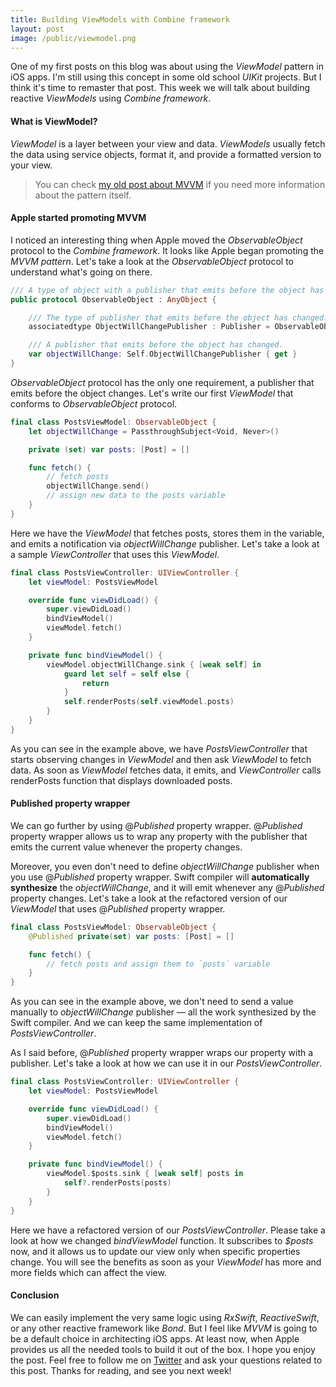 ```yaml
---
title: Building ViewModels with Combine framework
layout: post
image: /public/viewmodel.png
---
```


One of my first posts on this blog was about using the *ViewModel* pattern in iOS apps. I'm still using this concept in some old school *UIKit* projects. But I think it's time to remaster that post. This week we will talk about building reactive *ViewModels* using *Combine framework*.

#### What is ViewModel?
*ViewModel* is a layer between your view and data. *ViewModels* usually fetch the data using service objects, format it, and provide a formatted version to your view.

> You can check [my old post about MVVM](/2018/01/11/mastering-mvvm-on-ios/) if you need more information about the pattern itself.

#### Apple started promoting MVVM
I noticed an interesting thing when Apple moved the *ObservableObject* protocol to the *Combine framework*. It looks like Apple began promoting the *MVVM pattern*. Let's take a look at the *ObservableObject* protocol to understand what's going on there.

```swift
/// A type of object with a publisher that emits before the object has changed.
public protocol ObservableObject : AnyObject {

    /// The type of publisher that emits before the object has changed.
    associatedtype ObjectWillChangePublisher : Publisher = ObservableObjectPublisher where Self.ObjectWillChangePublisher.Failure == Never

    /// A publisher that emits before the object has changed.
    var objectWillChange: Self.ObjectWillChangePublisher { get }
}
```

*ObservableObject* protocol has the only one requirement, a publisher that emits before the object changes. Let's write our first *ViewModel* that conforms to *ObservableObject* protocol.

```swift
final class PostsViewModel: ObservableObject {
    let objectWillChange = PassthroughSubject<Void, Never>()

    private (set) var posts: [Post] = []

    func fetch() {
        // fetch posts
        objectWillChange.send()
        // assign new data to the posts variable
    }
}
```

Here we have the *ViewModel* that fetches posts, stores them in the variable, and emits a notification via *objectWillChange* publisher. Let's take a look at a sample *ViewController* that uses this *ViewModel*.

```swift
final class PostsViewController: UIViewController {
    let viewModel: PostsViewModel

    override func viewDidLoad() {
        super.viewDidLoad()
        bindViewModel()
        viewModel.fetch()
    }

    private func bindViewModel() {
        viewModel.objectWillChange.sink { [weak self] in
            guard let self = self else {
                return
            }
            self.renderPosts(self.viewModel.posts)
        }
    }
}
```

As you can see in the example above, we have *PostsViewController* that starts observing changes in *ViewModel* and then ask *ViewModel* to fetch data. As soon as *ViewModel* fetches data, it emits, and *ViewController* calls renderPosts function that displays downloaded posts.

#### Published property wrapper
We can go further by using @*Published* property wrapper. @*Published* property wrapper allows us to wrap any property with the publisher that emits the current value whenever the property changes.

Moreover, you even don't need to define *objectWillChange* publisher when you use @*Published* property wrapper. Swift compiler will **automatically synthesize** the *objectWillChange*, and it will emit whenever any @*Published* property changes. Let's take a look at the refactored version of our *ViewModel* that uses @*Published* property wrapper.

```swift
final class PostsViewModel: ObservableObject {
    @Published private(set) var posts: [Post] = []

    func fetch() {
        // fetch posts and assign them to `posts` variable
    }
}
```

As you can see in the example above, we don't need to send a value manually to *objectWillChange* publisher — all the work synthesized by the Swift compiler. And we can keep the same implementation of *PostsViewController*.

As I said before, @*Published* property wrapper wraps our property with a publisher. Let's take a look at how we can use it in our *PostsViewController*.

```swift
final class PostsViewController: UIViewController {
    let viewModel: PostsViewModel

    override func viewDidLoad() {
        super.viewDidLoad()
        bindViewModel()
        viewModel.fetch()
    }

    private func bindViewModel() {
        viewModel.$posts.sink { [weak self] posts in
            self?.renderPosts(posts)
        }
    }
}
```

Here we have a refactored version of our *PostsViewController*. Please take a look at how we changed *bindViewModel* function. It subscribes to *$posts* now, and it allows us to update our view only when specific properties change. You will see the benefits as soon as your *ViewModel* has more and more fields which can affect the view.

#### Conclusion
We can easily implement the very same logic using *RxSwift*, *ReactiveSwift*, or any other reactive framework like *Bond*. But I feel like *MVVM* is going to be a default choice in architecting iOS apps. At least now, when Apple provides us all the needed tools to build it out of the box. I hope you enjoy the post. Feel free to follow me on [Twitter](https://twitter.com/mecid) and ask your questions related to this post. Thanks for reading, and see you next week!
